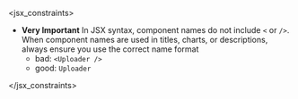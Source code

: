 <jsx_constraints>
- **Very Important** In JSX syntax, component names do not include `<` or `/>`. When component names are used in titles, charts, or descriptions, always ensure you use the correct name format
  - bad: `<Uploader />`
  - good: `Uploader`

</jsx_constraints>